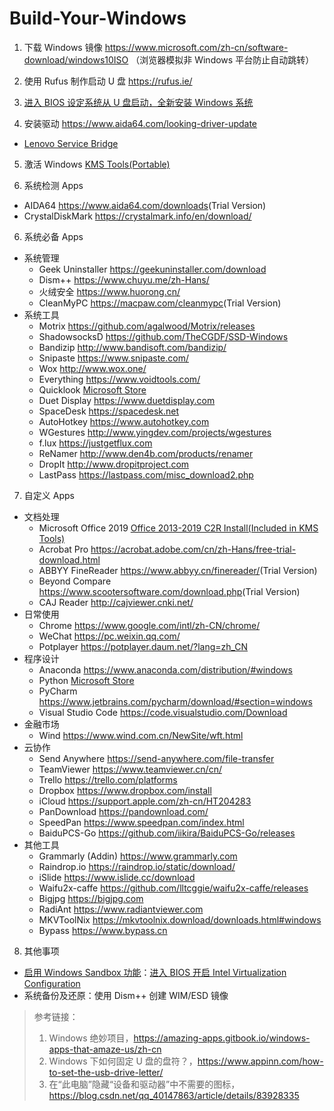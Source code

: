 # Build-Your-Windows

1. 下载 Windows 镜像 <https://www.microsoft.com/zh-cn/software-download/windows10ISO> 
（浏览器模拟非 Windows 平台防止自动跳转）

2. 使用 Rufus 制作启动 U 盘 <https://rufus.ie/>

3. [进入 BIOS 设定系统从 U 盘启动，全新安装 Windows 系统](http://www.upanok.com/jiaocheng/68.html)

4. 安装驱动 <https://www.aida64.com/looking-driver-update>
- [Lenovo Service Bridge](https://pcsupport.lenovo.com/us/zh/solutions/ht104055#d)

5. 激活 Windows [KMS Tools(Portable)](https://kms-activator.net/)

5. 系统检测 Apps
- AIDA64 <https://www.aida64.com/downloads>(Trial Version)
- CrystalDiskMark <https://crystalmark.info/en/download/>

6. 系统必备 Apps
- 系统管理
    - Geek Uninstaller <https://geekuninstaller.com/download>
    - Dism++ <https://www.chuyu.me/zh-Hans/>
    - 火绒安全 <https://www.huorong.cn/>
    - CleanMyPC <https://macpaw.com/cleanmypc>(Trial Version)
- 系统工具
    - Motrix <https://github.com/agalwood/Motrix/releases>
    - ShadowsocksD <https://github.com/TheCGDF/SSD-Windows>
    - Bandizip <http://www.bandisoft.com/bandizip/>
    - Snipaste <https://www.snipaste.com/>
    - Wox <http://www.wox.one/>
    - Everything <https://www.voidtools.com/>
    - Quicklook [Microsoft Store](https://www.microsoft.com/zh-cn/p/quicklook/9nv4bs3l1h4s?activetab=pivot:overviewtab)
    - Duet Display <https://www.duetdisplay.com>
    - SpaceDesk <https://spacedesk.net>
    - AutoHotkey <https://www.autohotkey.com>
    - WGestures <http://www.yingdev.com/projects/wgestures>
    - f.lux <https://justgetflux.com>
    - ReNamer <http://www.den4b.com/products/renamer>
    - DropIt <http://www.dropitproject.com>
    - LastPass <https://lastpass.com/misc_download2.php>

7. 自定义 Apps
- 文档处理
    - Microsoft Office 2019 [Office 2013-2019 C2R Install(Included in KMS Tools)](https://kms-activator.net/)
    - Acrobat Pro <https://acrobat.adobe.com/cn/zh-Hans/free-trial-download.html>
    - ABBYY FineReader <https://www.abbyy.cn/finereader/>(Trial Version)
    - Beyond Compare <https://www.scootersoftware.com/download.php>(Trial Version)
    - CAJ Reader <http://cajviewer.cnki.net/>
- 日常使用
    - Chrome <https://www.google.com/intl/zh-CN/chrome/>
    - WeChat <https://pc.weixin.qq.com/>
    - Potplayer <https://potplayer.daum.net/?lang=zh_CN>
- 程序设计
    - Anaconda <https://www.anaconda.com/distribution/#windows>
    - Python [Microsoft Store](https://www.microsoft.com/zh-cn/p/python-37/9nj46sx7x90p?activetab=pivot:overviewtab)
    - PyCharm <https://www.jetbrains.com/pycharm/download/#section=windows>
    - Visual Studio Code <https://code.visualstudio.com/Download>
- 金融市场
    - Wind <https://www.wind.com.cn/NewSite/wft.html>
- 云协作
    - Send Anywhere <https://send-anywhere.com/file-transfer>
    - TeamViewer <https://www.teamviewer.cn/cn/>
    - Trello <https://trello.com/platforms>
    - Dropbox <https://www.dropbox.com/install>
    - iCloud <https://support.apple.com/zh-cn/HT204283>
    - PanDownload <https://pandownload.com/>
    - SpeedPan <https://www.speedpan.com/index.html>
    - BaiduPCS-Go <https://github.com/iikira/BaiduPCS-Go/releases>
- 其他工具
    - Grammarly (Addin) <https://www.grammarly.com>
    - Raindrop.io <https://raindrop.io/static/download/>
    - iSlide <https://www.islide.cc/download>
    - Waifu2x-caffe <https://github.com/lltcggie/waifu2x-caffe/releases>
    - Bigjpg <https://bigjpg.com>
    - RadiAnt <https://www.radiantviewer.com>
    - MKVToolNix <https://mkvtoolnix.download/downloads.html#windows>
    - Bypass <https://www.bypass.cn>

8. 其他事项
- [启用 Windows Sandbox 功能](https://www.windows10.pro/windows-sandbox-inprivate-desktop/)：[进入 BIOS 开启 Intel Virtualization Configuration](https://www.windows10.pro/how-to-see-if-the-computer-can-run-hyper-v-virtual-machines/) 
- 系统备份及还原：使用 Dism++ 创建 WIM/ESD 镜像



> 参考链接：
> 1. Windows 绝妙项目，<https://amazing-apps.gitbook.io/windows-apps-that-amaze-us/zh-cn>
> 2. Windows 下如何固定 U 盘的盘符？，<https://www.appinn.com/how-to-set-the-usb-drive-letter/>
> 3. 在“此电脑”隐藏“设备和驱动器”中不需要的图标，<https://blog.csdn.net/qq_40147863/article/details/83928335>

